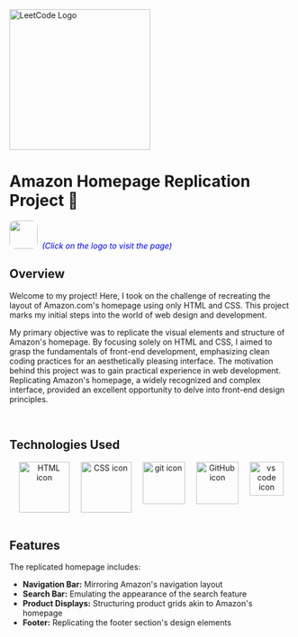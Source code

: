 <img src="https://wallpapers.com/images/featured/amazon-npcp6jc782ixp9zs.jpg" alt="LeetCode Logo" height="250px">

# Amazon Homepage Replication Project 🛒

[<img src="https://w7.pngwing.com/pngs/878/65/png-transparent-amazon-logo-amazon-com-the-exposed-saga-computer-icons-app-store-amazon-icon-socialmedia-iconset-uicon-miscellaneous-text-trademark-thumbnail.png" width="50" height="50" style="border-radius: 10px;" target="_main">](https://harshilsharma.github.io/Amazon-Clone) <span style="color:blue">&nbsp;_(Click on the logo to visit the page)_</span>

## Overview
Welcome to my project! Here, I took on the challenge of recreating the layout of Amazon.com's homepage using only HTML and CSS. This project marks my initial steps into the world of web design and development.

My primary objective was to replicate the visual elements and structure of Amazon's homepage. By focusing solely on HTML and CSS, I aimed to grasp the fundamentals of front-end development, emphasizing clean coding practices for an aesthetically pleasing interface. The motivation behind this project was to gain practical experience in web development. Replicating Amazon's homepage, a widely recognized and complex interface, provided an excellent opportunity to delve into front-end design principles.

<br>

## Technologies Used

<!-- Technologies Used -->
<div style="text-align: center;">
  <div style="display: flex; justify-content: center; gap: 20px;">
    <img src="https://user-images.githubusercontent.com/25181517/192158954-f88b5814-d510-4564-b285-dff7d6400dad.png" alt="HTML icon" height="90px" title="HTML">
    <img src="https://user-images.githubusercontent.com/25181517/183898674-75a4a1b1-f960-4ea9-abcb-637170a00a75.png" alt="CSS icon" height="90px" title="CSS">
    <img src="https://user-images.githubusercontent.com/25181517/192108372-f71d70ac-7ae6-4c0d-8395-51d8870c2ef0.png" alt="git icon" height="75px" title="Git">
    <img src="https://user-images.githubusercontent.com/25181517/192108374-8da61ba1-99ec-41d7-80b8-fb2f7c0a4948.png" alt="GitHub icon" height="75px" title="GitHub">
    <img src="https://user-images.githubusercontent.com/25181517/192108891-d86b6220-e232-423a-bf5f-90903e6887c3.png" alt="vs code icon" height="60px" title="Microsoft Visual Studio">
  </div>
</div>

<br>

## Features
The replicated homepage includes:

<ul>
    <li><strong>Navigation Bar:</strong> Mirroring Amazon's navigation layout</li>
    <li><strong>Search Bar:</strong> Emulating the appearance of the search feature</li>
    <li><strong>Product Displays:</strong> Structuring product grids akin to Amazon's homepage</li>
    <li><strong>Footer:</strong> Replicating the footer section's design elements</li>
</ul>


<br>






